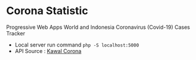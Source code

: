 # Corona Statistic
Progressive Web Apps World and Indonesia Coronavirus (Covid-19) Cases Tracker

- Local server run command `php -S localhost:5000`
- API Source : [Kawal Corona](https://kawalcorona.com/api/)